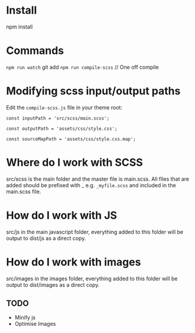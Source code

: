 # Install
npm install

# Commands
`npm run watch`
git add 
`npm run compile-scss` // One off compile

# Modifying scss input/output paths
Edit the `compile-scss.js` file in your theme root:

`const inputPath = 'src/scss/main.scss';`

`const outputPath = 'assets/css/style.css';`

`const sourceMapPath = 'assets/css/style.css.map';`

# Where do I work with SCSS
src/scss is the main folder and the master file is main.scss.
All files that are added should be prefixed with _ e.g. `_myfile.scss` and included in the main.scss file.

# How do I work with JS
src/js in the main javascript folder, everything added to this folder will be output to dist/js as a direct copy.

# How do I work with images
src/images in the images folder, everything added to this folder will be output to dist/images as a direct copy.

## TODO
- Minify js
- Optimise Images